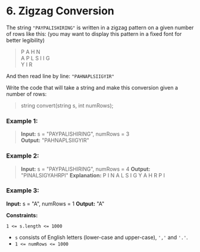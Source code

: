 # 6. Zigzag Conversion

The string `"PAYPALISHIRING"` is written in a zigzag pattern on a given number of rows like this: (you may want to display this pattern in a fixed font for better legibility)

> P   A   H   N  
> A P L S I I G  
> Y   I   R  

And then read line by line: `"PAHNAPLSIIGYIR"`

Write the code that will take a string and make this conversion given a number of rows:

> string convert(string s, int numRows);
 

### Example 1:

> **Input:** s = "PAYPALISHIRING", numRows = 3  
> **Output:** "PAHNAPLSIIGYIR"

### Example 2:

> **Input:** s = "PAYPALISHIRING", numRows = 4
> **Output:** "PINALSIGYAHRPI"
> **Explanation:**
P     I    N
A   L S  I G
Y A   H R
P     I

### Example 3:

**Input:** s = "A", numRows = 1
**Output:** "A"
 

**Constraints:**

`1 <= s.length <= 1000`
- `s` consists of English letters (lower-case and upper-case), `','` and `'.'`.
- `1 <= numRows <= 1000`